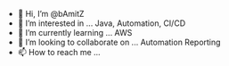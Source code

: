 - 👋 Hi, I’m @bAmitZ
- 👀 I’m interested in ... Java, Automation, CI/CD
- 🌱 I’m currently learning ... AWS
- 💞️ I’m looking to collaborate on ... Automation Reporting
- 📫 How to reach me ...

<!---
bAmitZ/bAmitZ is a ✨ special ✨ repository because its `README.md` (this file) appears on your GitHub profile.
You can click the Preview link to take a look at your changes.
--->
